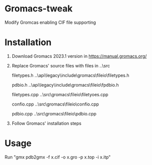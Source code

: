 # Gromacs-tweak
Modify Gromcas enabling CIF file supporting

# Installation
1. Download Gromacs 2023.1 version in https://manual.gromacs.org/
2. Replace Gromacs' source files with files in ..\src

   filetypes.h        ..\api\legacy\include\gromacs\fileio\filetypes.h
   
   pdbio.h            ..\api\legacy\include\gromacs\fileio\fpdbio.h
   
   filetypes.cpp      ..\src\gromacs\fileio\filetyoes.cpp
   
   confio.cpp         ..\src\gromacs\fileio\confio.cpp
   
   pdbio.cpp          ..\src\gromacs\fileio\pdbio.cpp
   
4. Follow Gromacs' installation steps

# Usage
Run "gmx pdb2gmx -f x.cif -o x.gro -p x.top -i x.itp"
